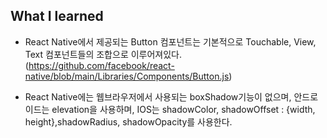 ## What I learned

- React Native에서 제공되는 Button 컴포넌트는 기본적으로 Touchable, View, Text 컴포넌트들의 조합으로 이루어져있다. (https://github.com/facebook/react-native/blob/main/Libraries/Components/Button.js)

- React Native에는 웹브라우저에서 사용되는 boxShadow기능이 없으며, 안드로이드는 elevation을 사용하며, IOS는 shadowColor, shadowOffset : {width, height},shadowRadius, shadowOpacity를 사용한다.
